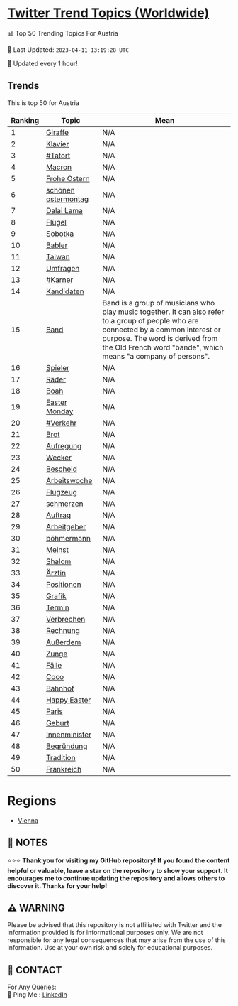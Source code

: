 [Twitter Trend Topics (Worldwide)](https://github.com/ErcinDedeoglu/Twitter-Trend-Topics)
==========


📊 Top 50 Trending Topics For Austria

📆 Last Updated: `2023-04-11 13:19:28 UTC`

🔧 Updated every 1 hour!


## Trends

This is top 50 for Austria

| Ranking | Topic | Mean |
| ------- | ------------ | ------------ |
| 1 | [Giraffe](http://twitter.com/search?q=Giraffe) | N/A |
| 2 | [Klavier](http://twitter.com/search?q=Klavier) | N/A |
| 3 | [#Tatort](http://twitter.com/search?q=%23Tatort) | N/A |
| 4 | [Macron](http://twitter.com/search?q=Macron) | N/A |
| 5 | [Frohe Ostern](http://twitter.com/search?q=Frohe+Ostern) | N/A |
| 6 | [schönen ostermontag](http://twitter.com/search?q=sch%c3%b6nen+ostermontag) | N/A |
| 7 | [Dalai Lama](http://twitter.com/search?q=Dalai+Lama) | N/A |
| 8 | [Flügel](http://twitter.com/search?q=Fl%c3%bcgel) | N/A |
| 9 | [Sobotka](http://twitter.com/search?q=Sobotka) | N/A |
| 10 | [Babler](http://twitter.com/search?q=Babler) | N/A |
| 11 | [Taiwan](http://twitter.com/search?q=Taiwan) | N/A |
| 12 | [Umfragen](http://twitter.com/search?q=Umfragen) | N/A |
| 13 | [#Karner](http://twitter.com/search?q=%23Karner) | N/A |
| 14 | [Kandidaten](http://twitter.com/search?q=Kandidaten) | N/A |
| 15 | [Band](http://twitter.com/search?q=Band) | Band is a group of musicians who play music together. It can also refer to a group of people who are connected by a common interest or purpose. The word is derived from the Old French word "bande", which means "a company of persons". |
| 16 | [Spieler](http://twitter.com/search?q=Spieler) | N/A |
| 17 | [Räder](http://twitter.com/search?q=R%c3%a4der) | N/A |
| 18 | [Boah](http://twitter.com/search?q=Boah) | N/A |
| 19 | [Easter Monday](http://twitter.com/search?q=Easter+Monday) | N/A |
| 20 | [#Verkehr](http://twitter.com/search?q=%23Verkehr) | N/A |
| 21 | [Brot](http://twitter.com/search?q=Brot) | N/A |
| 22 | [Aufregung](http://twitter.com/search?q=Aufregung) | N/A |
| 23 | [Wecker](http://twitter.com/search?q=Wecker) | N/A |
| 24 | [Bescheid](http://twitter.com/search?q=Bescheid) | N/A |
| 25 | [Arbeitswoche](http://twitter.com/search?q=Arbeitswoche) | N/A |
| 26 | [Flugzeug](http://twitter.com/search?q=Flugzeug) | N/A |
| 27 | [schmerzen](http://twitter.com/search?q=schmerzen) | N/A |
| 28 | [Auftrag](http://twitter.com/search?q=Auftrag) | N/A |
| 29 | [Arbeitgeber](http://twitter.com/search?q=Arbeitgeber) | N/A |
| 30 | [böhmermann](http://twitter.com/search?q=b%c3%b6hmermann) | N/A |
| 31 | [Meinst](http://twitter.com/search?q=Meinst) | N/A |
| 32 | [Shalom](http://twitter.com/search?q=Shalom) | N/A |
| 33 | [Ärztin](http://twitter.com/search?q=%c3%84rztin) | N/A |
| 34 | [Positionen](http://twitter.com/search?q=Positionen) | N/A |
| 35 | [Grafik](http://twitter.com/search?q=Grafik) | N/A |
| 36 | [Termin](http://twitter.com/search?q=Termin) | N/A |
| 37 | [Verbrechen](http://twitter.com/search?q=Verbrechen) | N/A |
| 38 | [Rechnung](http://twitter.com/search?q=Rechnung) | N/A |
| 39 | [Außerdem](http://twitter.com/search?q=Au%c3%9ferdem) | N/A |
| 40 | [Zunge](http://twitter.com/search?q=Zunge) | N/A |
| 41 | [Fälle](http://twitter.com/search?q=F%c3%a4lle) | N/A |
| 42 | [Coco](http://twitter.com/search?q=Coco) | N/A |
| 43 | [Bahnhof](http://twitter.com/search?q=Bahnhof) | N/A |
| 44 | [Happy Easter](http://twitter.com/search?q=Happy+Easter) | N/A |
| 45 | [Paris](http://twitter.com/search?q=Paris) | N/A |
| 46 | [Geburt](http://twitter.com/search?q=Geburt) | N/A |
| 47 | [Innenminister](http://twitter.com/search?q=Innenminister) | N/A |
| 48 | [Begründung](http://twitter.com/search?q=Begr%c3%bcndung) | N/A |
| 49 | [Tradition](http://twitter.com/search?q=Tradition) | N/A |
| 50 | [Frankreich](http://twitter.com/search?q=Frankreich) | N/A |



# Regions

* [Vienna](</Austria/Vienna.md>)



## 📝 NOTES

⭐⭐⭐ **Thank you for visiting my GitHub repository! If you found the content helpful or valuable, leave a star on the repository to show your support. It encourages me to continue updating the repository and allows others to discover it. Thanks for your help!**


## ⚠️ WARNING

Please be advised that this repository is not affiliated with Twitter and the information provided is for informational purposes only. We are not responsible for any legal consequences that may arise from the use of this information. Use at your own risk and solely for educational purposes.


## 📨 CONTACT

 For Any Queries:  
            🏓 Ping Me : [LinkedIn](https://www.linkedin.com/in/ercindedeoglu/)
